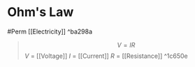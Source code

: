 # Ohm's Law
#Perm [[Electricity]] ^ba298a

>$$V=IR$$
>$V$ = [[Voltage]]
>$I$ = [[Current]]
>$R$ = [[Resistance]]
^1c650e